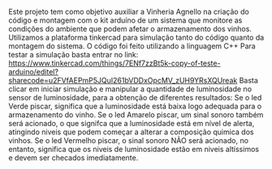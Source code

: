 Este projeto tem como objetivo auxiliar a Vinheria Agnello na criação do código e montagem com o kit arduíno de um sistema que monitore as condições do ambiente que podem afetar o armazenamento dos vinhos.
Utilizamos a plataforma tinkercad para simulação tanto do código quanto da montagem do sistema. 
O código foi feito utilizando a linguagem C++
Para testar a simulação basta entrar no link: 
https://www.tinkercad.com/things/7ENf7zzBt5k-copy-of-teste-arduino/editel?sharecode=u2FVfAEPmP5JQuI261bVDDxOpcMV_zUH9YRsXQUreak
Basta clicar em iniciar simulação e manipular a quantidade de luminosidade no sensor de luminosidade, para a obtenção de diferentes resultados:
Se o led Verde piscar, significa que a luminosidade está baixa logo adequada para o armazenamento do vinho.
Se o led Amarelo piscar, um sinal sonoro também será acionado, o que signifca que a luminosidade está em nível de alerta, atingindo niveis que podem começar a alterar a composição quimica dos vinhos. 
Se o led Vermelho piscar, o sinal sonoro NÃO será acionado, no entanto, significa que os niveis de luminosidade estão em niveis altíssimos e devem ser checados imediatamente.
